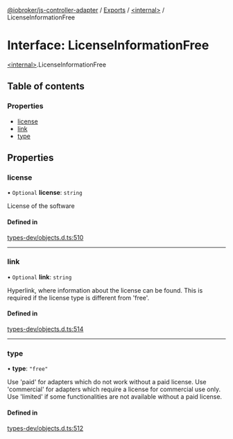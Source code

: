[@iobroker/js-controller-adapter](../README.md) / [Exports](../modules.md) / [\<internal\>](../modules/internal_.md) / LicenseInformationFree

# Interface: LicenseInformationFree

[\<internal\>](../modules/internal_.md).LicenseInformationFree

## Table of contents

### Properties

- [license](internal_.LicenseInformationFree.md#license)
- [link](internal_.LicenseInformationFree.md#link)
- [type](internal_.LicenseInformationFree.md#type)

## Properties

### license

• `Optional` **license**: `string`

License of the software

#### Defined in

[types-dev/objects.d.ts:510](https://github.com/ioBroker/ioBroker.js-controller/blob/f0c31e77/packages/types-dev/objects.d.ts#L510)

___

### link

• `Optional` **link**: `string`

Hyperlink, where information about the license can be found. This is required if the license type is different from 'free'.

#### Defined in

[types-dev/objects.d.ts:514](https://github.com/ioBroker/ioBroker.js-controller/blob/f0c31e77/packages/types-dev/objects.d.ts#L514)

___

### type

• **type**: ``"free"``

Use 'paid' for adapters which do not work without a paid license. Use 'commercial' for adapters which require a license for commercial use only. Use 'limited' if some functionalities are not available without a paid license.

#### Defined in

[types-dev/objects.d.ts:512](https://github.com/ioBroker/ioBroker.js-controller/blob/f0c31e77/packages/types-dev/objects.d.ts#L512)
